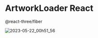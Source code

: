 # ArtworkLoader React

@react-three/fiber

![2023-05-22_00h51_56](https://github.com/lolvOid/ArtworkLoaderReactThreeFiber/assets/24497721/6907a7c3-8539-437d-8214-44d4149de2a7)
